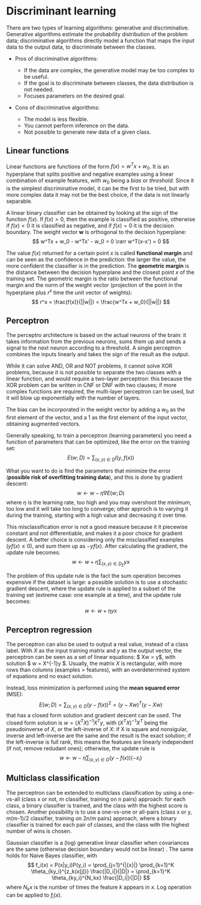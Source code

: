 # Discriminant learning

There are two types of learning algorithms: generative and discriminative. Generative algorithms estimate the probability distribution of the problem data; discriminative algorithms directly model a function that maps the input data to the output data, to discriminate between the classes. 

- Pros of discriminative algorithms: 
    - If the data are complex, the generative model may be too complex to be useful.
    - If the goal is to discriminate between classes, the data distribution is not needed.
    - Focuses parameters on the desired goal.

- Cons of discriminative algorithms:
    - The model is less flexible.
    - You cannot perform inference on the data.
    - Not possible to generate new data of a given class.

## Linear functions

Linear functions are functions of the form $f(x) = w^Tx + w_0$. It is an hyperplane that splits positive and negative examples using a linear combination of example features, with $w_0$ being a *bias* or *threshold*. Since it is the simplest discriminative model, it can be the first to be tried, but with more complex data it may not be the best choice, if the data is not linearly separable.

A linear binary classifier can be obtained by looking at the sign of the function $f(x)$. If $f(x) > 0$, then the example is classified as positive, otherwise if $f(x) < 0$ it is classified as negative, and if $f(x) = 0$ it is the decision boundary. The weight vector **w** is orthogonal to the decision hyperplane: $$ w^Tx + w_0 - w^Tx' - w_0 = 0 \rarr w^T(x-x') = 0 $$ 

The value $f(x)$ returned for a certain point $x$ is called **functional margin** and can be seen as the confidence in the prediction: the larger the value, the more confident the classifier is in the prediction. The **geometric margin** is the distance between the decision hyperplane and the closest point $x$ of the training set. The geometric margin is the ratio between the functional margin and the norm of the weight vector (projection of the point in the hyperplane plus $r^x$ time the unit vector of weights): $$ r^x = \frac{f(x)}{||w||} = \frac{w^Tx + w_0}{||w||} $$

## Perceptron 

The perceptro architecture is based on the actual neurons of the brain: it takes information from the previous neurons, sums them up and sends a signal to the next neuron according to a threshold. A single perceptron combines the inputs linearly and takes the sign of the result as the output.

While it can solve AND, OR and NOT problems, it cannot solve XOR problems, because it is not possible to separate the two classes with a linear function, and would require a two-layer perceptron: this because the XOR problem can be written in CNF or DNF with two clauses; if more complex functions are required, the multi-layer perceptron can be used, but it will blow up exponentially with the number of layers.

The bias can be incorporated in the weight vector by adding a $w_0$ as the first element of the vector, and a $1$ as the first element of the input vector, obtaining augmented vectors.

Generally speaking, to train a perceptron (learning parameters) you need a function of parameters that can be optimized, like the error on the training set: $$ E(w; D) = \sum_{(x,y) \in D} l(y,f(x)) $$

What you want to do is find the parameters that minimize the error (**possible risk of overfitting training data**), and this is done by gradient descent: $$ w \leftarrow w - \eta \nabla E(w; D) $$ where $\eta$ is the learning rate, too high and you may overshoot the minimum, too low and it will take too long to converge; other approch is to varying it during the training, starting with a high value and decreasing it over time.

This misclassification error is not a good measure because it it piecewise constant and not differentiable, and makes it a poor choice for gradient descent. A better choice is considering only the misclassified examples ($yf(x)\le0$), and sum them up as $-yf(x)$. After calculating the gradient, the update rule becomes: $$ w \leftarrow w + \eta \sum_{(x,y) \in D_E} yx $$

The problem of this update rule is the fact the sum operation becomes expensive if the dataset is large: a possible solution is to use a stochastic gradient descent, where the update rule is applied to a subset of the training set (extreme case: one example at a time), and the update rule becomes: $$ w \leftarrow w + \eta yx $$ 

## Perceptron regression

The perceptron can also be used to output a real value, instead of a class label. With $X$ as the input training matrix and $y$ as the output vector, the perceptron can be seen as a set of linear equations: $ Xw = y$, with solution $ w = X^{-1}y $. Usually, the matrix $X$ is rectangular, with more rows than columns (examples > features), with an overdetermined system of equations and no exact solution. 

Instead, loss minimization is performed using the **mean squared error** (MSE): $$ E(w; D) = \sum_{(x,y) \in D} (y-f(x))^2 = (y-Xw)^T(y-Xw) $$ that has a closed form solution and gradient descent can be used. The closed form solution is $w=(X^TX)^{-1}X^Ty$, with $(X^TX)^{-1}X^T$ being the pseudoinverse of $X$, or the left-inverse of $X$: if X is square and nonsigular, inverse and left-inverse are the same and the result is the exact solution; if the left-inverse is full rank, this means the features are linearly independent (if not, remove redudant ones); otherwise, the update rule is $$w \leftarrow w - \eta \sum_{(x,y) \in D} (y-f(x))(-x_i)$$

## Multiclass classification

The perceptron can be extended to multiclass classification by using a one-vs-all (class x or not, m classifier, training on n pairs) approach: for each class, a binary classifier is trained, and the class with the highest score is chosen. Another possibility is to use a one-vs-one or all-pairs (class x or y, m(m-1)/2 classifier, training on 2n/m pairs) approach, where a binary classifier is trained for each pair of classes, and the class with the highest number of wins is chosen.

Gaussian classifier is a (log) generative linear classifier when covariances are the same (otherwise decision boundary would not be linear) . The same holds for Naive Bayes classifier, with $$ f_i(x) = P(x|y_i)P(y_i) = \prod_{j=1}^{|{x}|} \prod_{k=1}^K \theta_{ky_i}^{z_k(x[j])} \frac{|D_i|}{|D|} = \prod_{k=1}^K \theta_{ky_i}^{N_kx} \frac{|D_i|}{|D|} $$ where $N_kx$ is the number of times the feature $k$ appears in $x$. Log operation can be applied to $f_i(x)$.